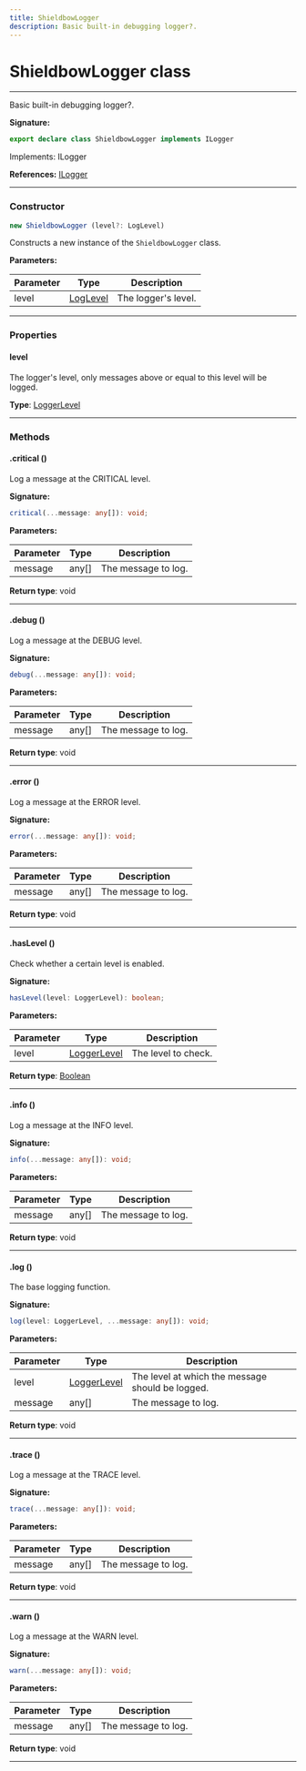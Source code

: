 ```yaml
---
title: ShieldbowLogger
description: Basic built-in debugging logger?.
---
```


# ShieldbowLogger class

---

Basic built-in debugging logger?.

**Signature:**

```ts
export declare class ShieldbowLogger implements ILogger 
```

Implements: ILogger

**References:** [ILogger](/api/interfaces/ilogger)

---

### Constructor

```ts
new ShieldbowLogger (level?: LogLevel)
```

Constructs a new instance of the `ShieldbowLogger` class.

**Parameters:**

| Parameter | Type | Description |
| --------- | ---- | ----------- |
| level | [LogLevel](/api/types/loglevel) | The logger's level. |
---

### Properties

#### level

The logger's level, only messages above or equal to this level will be logged.



**Type**: [LoggerLevel](/api/interfaces/loggerlevel)

---

### Methods

#### .critical ()

Log a message at the CRITICAL level.




**Signature:**

```ts
critical(...message: any[]): void;
```

**Parameters:**

| Parameter | Type | Description |
| --------- | ---- | ----------- |
| message | any[] | The message to log. |

**Return type**: void

---

#### .debug ()

Log a message at the DEBUG level.




**Signature:**

```ts
debug(...message: any[]): void;
```

**Parameters:**

| Parameter | Type | Description |
| --------- | ---- | ----------- |
| message | any[] | The message to log. |

**Return type**: void

---

#### .error ()

Log a message at the ERROR level.




**Signature:**

```ts
error(...message: any[]): void;
```

**Parameters:**

| Parameter | Type | Description |
| --------- | ---- | ----------- |
| message | any[] | The message to log. |

**Return type**: void

---

#### .hasLevel ()

Check whether a certain level is enabled.




**Signature:**

```ts
hasLevel(level: LoggerLevel): boolean;
```

**Parameters:**

| Parameter | Type | Description |
| --------- | ---- | ----------- |
| level | [LoggerLevel](/api/interfaces/loggerlevel) | The level to check. |

**Return type**: [Boolean](https://developer.mozilla.org/en-US/docs/Web/JavaScript/Reference/Global_Objects/Boolean)

---

#### .info ()

Log a message at the INFO level.




**Signature:**

```ts
info(...message: any[]): void;
```

**Parameters:**

| Parameter | Type | Description |
| --------- | ---- | ----------- |
| message | any[] | The message to log. |

**Return type**: void

---

#### .log ()

The base logging function.




**Signature:**

```ts
log(level: LoggerLevel, ...message: any[]): void;
```

**Parameters:**

| Parameter | Type | Description |
| --------- | ---- | ----------- |
| level | [LoggerLevel](/api/interfaces/loggerlevel) | The level at which the message should be logged. |
| message | any[] | The message to log. |

**Return type**: void

---

#### .trace ()

Log a message at the TRACE level.




**Signature:**

```ts
trace(...message: any[]): void;
```

**Parameters:**

| Parameter | Type | Description |
| --------- | ---- | ----------- |
| message | any[] | The message to log. |

**Return type**: void

---

#### .warn ()

Log a message at the WARN level.




**Signature:**

```ts
warn(...message: any[]): void;
```

**Parameters:**

| Parameter | Type | Description |
| --------- | ---- | ----------- |
| message | any[] | The message to log. |

**Return type**: void

---

